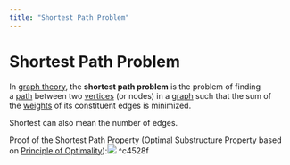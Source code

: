 ```yaml
---
title: "Shortest Path Problem"
---
```

# Shortest Path Problem

In [graph theory](https://en.wikipedia.org/wiki/Graph_theory "Graph theory"), the **shortest path problem** is the problem of finding a [path](https://en.wikipedia.org/wiki/Path_(graph_theory) "Path (graph theory)") between two [vertices](https://en.wikipedia.org/wiki/Vertex_(graph_theory) "Vertex (graph theory)") (or nodes) in a [graph](https://en.wikipedia.org/wiki/Graph_(discrete_mathematics) "Graph (discrete mathematics)") such that the sum of the [weights](https://en.wikipedia.org/wiki/Glossary_of_graph_theory_terms#weighted_graph "Glossary of graph theory terms") of its constituent edges is minimized.

Shortest can also mean the number of edges.

Proof of the Shortest Path Property (Optimal Substructure Property based on [Principle of Optimality](Notes/Principle%20of%20Optimality.md)):![](https://i.imgur.com/miAeAtI.png) ^c4528f
